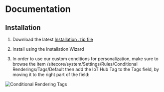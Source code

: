 # Documentation

## Installation

1. Download the latest [Installation .zip file](https://github.com/peplau/Sitecore-IoT-Hub/blob/master/sc.package)

2. Install using the Installation Wizard

3. In order to use our custom conditions for personalization, make sure to browse the item
/sitecore/system/Settings/Rules/Conditional Renderings/Tags/Default 
then add the IoT Hub Tag to the Tags field, by moving it to the right part of the field:

![Conditional Rendering Tags](https://github.com/peplau/Sitecore-IoT-Hub/blob/master/documentation/images/Conditional%20Rendering%20Tags%20field.jpg?raw=true "Conditional Rendering Tags") 
